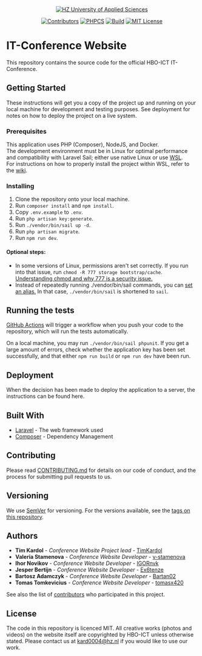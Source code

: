 <p align="center">
 <a href="https://hz.nl">
        <img src="https://img.shields.io/badge/Made for-HZ University of Applied Sciences-blue.svg" alt="HZ University of Applied Sciences"/></a>
</p>
<p align="center">
    <a href="https://github.com/HZ-HBO-ICT/it-conference/graphs/contributors">
        <img src="https://img.shields.io/github/contributors/HZ-HBO-ICT/it-conference" alt="Contributors"/></a>
    <a href="https://github.com/HZ-HBO-ICT/it-conference/actions/workflows/main.yml">
        <img src="https://github.com/HZ-HBO-ICT/it-conference/actions/workflows/main.yml/badge.svg" alt="PHPCS"/></a>
    <a href="https://github.com/HZ-HBO-ICT/it-conference/actions/workflows/laravel.yml">
        <img src="https://github.com/HZ-HBO-ICT/it-conference/actions/workflows/build.yml/badge.svg" alt="Build"/></a>
    <a href="https://opensource.org/licenses/MIT">
        <img src="https://img.shields.io/badge/License-MIT-blue.svg" alt="MIT License"/></a>
</p>

# IT-Conference Website

This repository contains the source code for the official HBO-ICT IT-Conference.

## Getting Started

These instructions will get you a copy of the project up and running on your local machine for development and testing
purposes. See deployment for notes on how to deploy the project on a live system.

### Prerequisites

This application uses PHP (Composer), NodeJS, and Docker.\
The development environment must be in Linux for optimal performance and compatibility with Laravel Sail; either use native Linux or use [WSL](https://learn.microsoft.com/en-us/windows/wsl/filesystems).\
For instructions on how to properly install the project within WSL, refer to the [wiki](https://github.com/HZ-HBO-ICT/it-conference/wiki).

### Installing

1. Clone the repository onto your local machine.
2. Run `composer install` and `npm install`.
3. Copy `.env.example` to `.env`.
4. Run `php artisan key:generate`.
5. Run `./vendor/bin/sail up -d`.
6. Run `php artisan migrate`.
7. Run `npm run dev`.

#### Optional steps:

- In some versions of Linux, permissions aren't set correctly. If you run into that issue,
  run `chmod -R 777 storage bootstrap/cache`. [Understanding chmod and why 777 is a security issue.](https://www.redhat.com/sysadmin/introduction-chmod)
- Instead of repeatedly running ./vendor/bin/sail commands, you
  can [set an alias.](https://laravel.com/docs/10.x/sail#configuring-a-shell-alias) In that case, `./vendor/bin/sail` is
  shortened to `sail`.

## Running the tests

[GitHub Actions](https://github.com/HZ-HBO-ICT/it-conference/actions) will trigger a workflow when you push your code to
the repository, which will run the tests automatically.

On a local machine, you may run `./vendor/bin/sail phpunit`. If you get a large amount of errors, check whether the
application key has been set successfully, and that either `npm run build` or `npm run dev` have been run.

<!-- ### Break down into end-to-end tests -->

<!-- Explain what these tests test and why

```
Give an example
``` -->

<!-- ### And coding style tests

Explain what these tests test and why

```
Give an example
``` -->

## Deployment

When the decision has been made to deploy the application to a server, the instructions can be found here.

## Built With

* [Laravel](https://laravel.com/docs) - The web framework used
* [Composer](https://getcomposer.org/) - Dependency Management
<!-- * [ROME](https://rometools.github.io/rome/) - Used to generate RSS Feeds -->

## Contributing

Please read [CONTRIBUTING.md](https://gist.github.com/PurpleBooth/b24679402957c63ec426) for details on our code of conduct, and the process for submitting pull requests to us.

## Versioning

We use [SemVer](http://semver.org/) for versioning. For the versions available, see the [tags on this repository](https://github.com/your/project/tags). 

## Authors

* **Tim Kardol** - *Conference Website Project lead* - [TimKardol](https://github.com/TimKardol)
* **Valeria Stamenova** - *Conference Website Developer* - [v-stamenova](https://github.com/v-stamenova)
* **Ihor Novikov** - *Conference Website Developer* - [IGORnvk](https://github.com/IGORnvk)
* **Jesper Bertijn** - *Conference Website Developer* - [Ex6tenze](https://github.com/Ex6tenze)
* **Bartosz Adamczyk** - *Conference Website Developer* - [Bartan02](https://github.com/Bartan02)
*  **Tomas Tomkevicius** - *Conference Website Developer* - [tomasx420](https://github.com/tomasx420)

See also the list of [contributors](https://github.com/HZ-HBO-ICT/it-conference/contributors) who participated in this project.

## License
The code in this repository is licenced MIT. All creative works (photos and videos) on the website itself are copyrighted by HBO-ICT unless otherwise stated. Please contact us at kard0004@hz.nl if you would like to use our work.

<!-- This project is licensed under the MIT License - see the [LICENSE.md](LICENSE.md) file for details -->

<!-- ## Acknowledgments

* Hat tip to anyone whose code was used
* Inspiration
* etc -->

